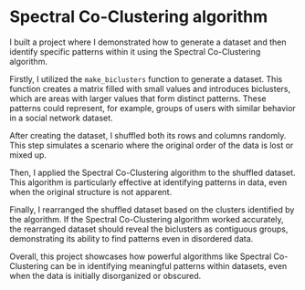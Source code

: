 # Spectral Co-Clustering algorithm

I built a project where I demonstrated how to generate a dataset and then identify specific patterns within it using the Spectral Co-Clustering algorithm.

Firstly, I utilized the `make_biclusters` function to generate a dataset. This function creates a matrix filled with small values and introduces biclusters, which are areas with larger values that form distinct patterns. These patterns could represent, for example, groups of users with similar behavior in a social network dataset.

After creating the dataset, I shuffled both its rows and columns randomly. This step simulates a scenario where the original order of the data is lost or mixed up.

Then, I applied the Spectral Co-Clustering algorithm to the shuffled dataset. This algorithm is particularly effective at identifying patterns in data, even when the original structure is not apparent.

Finally, I rearranged the shuffled dataset based on the clusters identified by the algorithm. If the Spectral Co-Clustering algorithm worked accurately, the rearranged dataset should reveal the biclusters as contiguous groups, demonstrating its ability to find patterns even in disordered data.

Overall, this project showcases how powerful algorithms like Spectral Co-Clustering can be in identifying meaningful patterns within datasets, even when the data is initially disorganized or obscured.

